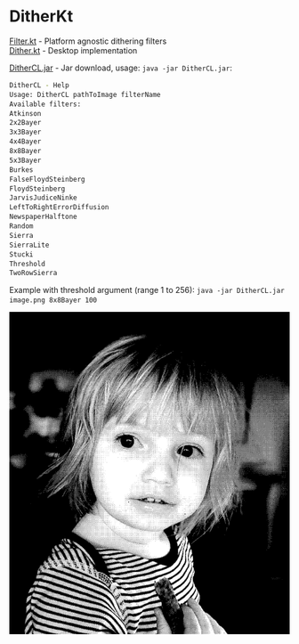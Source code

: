 # DitherKt

[Filter.kt](https://github.com/fiskurgit/DitherKt/blob/master/src/online/fisk/filters/Filter.kt) - Platform agnostic dithering filters  
[Dither.kt](https://github.com/fiskurgit/DitherKt/blob/master/src/online/fisk/Dither.kt) - Desktop implementation

[DitherCL.jar](DitherCL.jar) - Jar download, usage: `java -jar DitherCL.jar`:

```bash
DitherCL - Help
Usage: DitherCL pathToImage filterName
Available filters:
Atkinson
2x2Bayer
3x3Bayer
4x4Bayer
8x8Bayer
5x3Bayer
Burkes
FalseFloydSteinberg
FloydSteinberg
JarvisJudiceNinke
LeftToRightErrorDiffusion
NewspaperHalftone
Random
Sierra
SierraLite
Stucki
Threshold
TwoRowSierra
```

Example with threshold argument (range 1 to 256): `java -jar DitherCL.jar image.png 8x8Bayer 100`

![Sample](test_anna_8x8Bayer.png)
